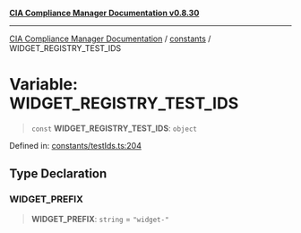 [**CIA Compliance Manager Documentation v0.8.30**](../../README.md)

***

[CIA Compliance Manager Documentation](../../modules.md) / [constants](../README.md) / WIDGET\_REGISTRY\_TEST\_IDS

# Variable: WIDGET\_REGISTRY\_TEST\_IDS

> `const` **WIDGET\_REGISTRY\_TEST\_IDS**: `object`

Defined in: [constants/testIds.ts:204](https://github.com/Hack23/cia-compliance-manager/blob/6afa716316469147e542039d136ec79ffdbd4ac9/src/constants/testIds.ts#L204)

## Type Declaration

### WIDGET\_PREFIX

> **WIDGET\_PREFIX**: `string` = `"widget-"`
